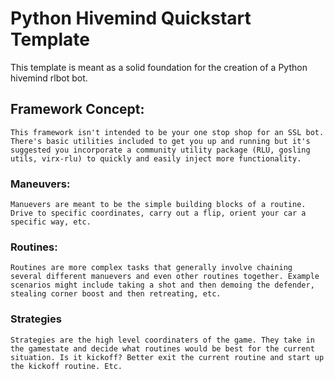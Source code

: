# Python Hivemind Quickstart Template

This template is meant as a solid foundation for the creation of a Python hivemind rlbot bot.

## Framework Concept:
	This framework isn't intended to be your one stop shop for an SSL bot. There's basic utilities included to get you up and running but it's suggested you incorporate a community utility package (RLU, gosling utils, virx-rlu) to quickly and easily inject more functionality.

### Maneuvers:
	Manuevers are meant to be the simple building blocks of a routine. Drive to specific coordinates, carry out a flip, orient your car a specific way, etc. 

### Routines:
	Routines are more complex tasks that generally involve chaining several different manuevers and even other routines together. Example scenarios might include taking a shot and then demoing the defender, stealing corner boost and then retreating, etc.

### Strategies
	Strategies are the high level coordinaters of the game. They take in the gamestate and decide what routines would be best for the current situation. Is it kickoff? Better exit the current routine and start up the kickoff routine. Etc. 
